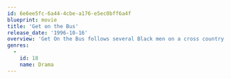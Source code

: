 ```yaml
---
id: 6e6ee5fc-6a44-4cbe-a176-e5ec0bff6a4f
blueprint: movie
title: 'Get on the Bus'
release_date: '1996-10-16'
overview: 'Get On the Bus follows several Black men on a cross country bus trip to the Million Man March. On the bus are an eclectic set of characters including a laid off aircraft worker, a former Gang Banger, a Hollywood actor, a cop who is of mixed racial background, and a White bus driver, all make the trek discussing issues surrounding the march, manhood, religion, politics, and race.'
genres:
  -
    id: 18
    name: Drama
---
```

